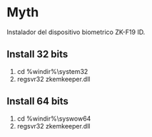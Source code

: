 # Myth
Instalador del dispositivo biometrico ZK-F19 ID.

## Install 32 bits
1. cd %windir%\system32
2. regsvr32 zkemkeeper.dll

## Install 64 bits
1. cd %windir%\syswow64
2. regsvr32 zkemkeeper.dll
